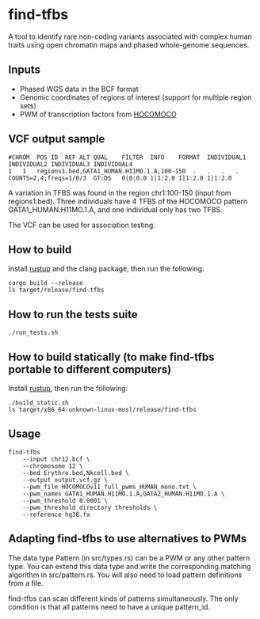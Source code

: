 # find-tfbs

A tool to identify rare non-coding variants associated with complex human traits using open chromatin maps and phased whole-genome sequences.

## Inputs

- Phased WGS data in the BCF format
- Genomic coordinates of regions of interest (support for multiple region sets)
- PWM of transcription factors from [HOCOMOCO](https://hocomoco11.autosome.ru)

## VCF output sample

```
#CHROM	POS	ID	REF	ALT	QUAL	FILTER	INFO	FORMAT	INDIVIDUAL1	INDIVIDUAL2	INDIVIDUAL3	INDIVIDUAL4
1	1	regions1.bed,GATA1_HUMAN.H11MO.1.A,100-150	.	.	.	.	COUNTS=2,4;freqs=1/0/3	GT:DS	0|0:0.0	1|1:2.0	1|1:2.0	1|1:2.0
```

A variation in TFBS was found in the region chr1:100-150 (input from regions1.bed). Three individuals have 4 TFBS of the HOCOMOCO pattern GATA1_HUMAN.H11MO.1.A, and one individual only has two TFBS.

The VCF can be used for association testing.

## How to build

Install [rustup](https://www.rust-lang.org/tools/install) and the clang package, then run the following:

```console
cargo build --release
ls target/release/find-tfbs
```

## How to run the tests suite

```console
./run_tests.sh
```

## How to build statically (to make find-tfbs portable to different computers)

Install [rustup](https://www.rust-lang.org/tools/install), then run the following:

```console
./build_static.sh
ls target/x86_64-unknown-linux-musl/release/find-tfbs
```

## Usage

```console
find-tfbs
    --input chr12.bcf \
    --chromosome 12 \
    --bed Erythro.bed,Nkcell.bed \
    --output output.vcf.gz \
    --pwm_file HOCOMOCOv11_full_pwms_HUMAN_mono.txt \
    --pwm_names GATA1_HUMAN.H11MO.1.A,GATA2_HUMAN.H11MO.1.A \
    --pwm_threshold 0.0001 \
    --pwm_threshold_directory thresholds \
    --reference hg38.fa
```


## Adapting find-tfbs to use alternatives to PWMs

The data type Pattern (in src/types.rs) can be a PWM or any other pattern type. You can extend this data type and write the corresponding matching algorithm in src/pattern.rs. You will also need to load pattern definitions from a file.

find-tfbs can scan different kinds of patterns simultaneously. The only condition is that all patterns need to have a unique pattern\_id.

